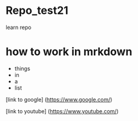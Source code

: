 # Repo_test21
learn repo

# how to work in mrkdown


- things 
- in
- a
- list 

[link to google] (https://www.google.com/)

[link to youtube] (https://www.youtube.com/)
